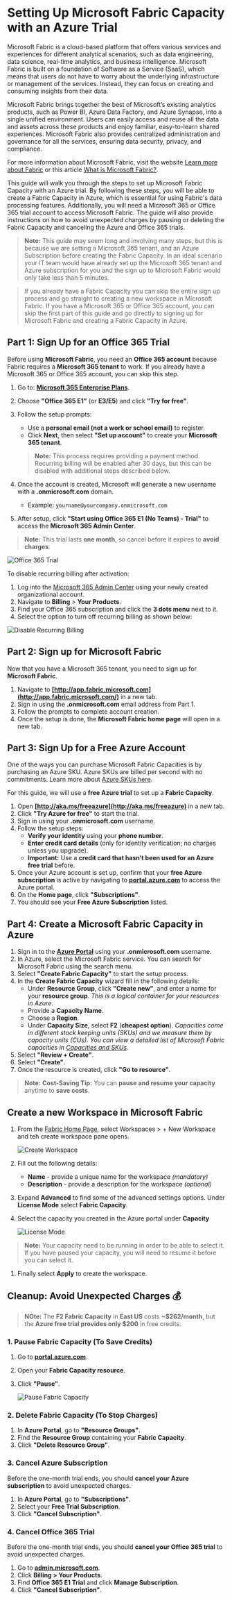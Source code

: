 # Setting Up Microsoft Fabric Capacity with an Azure Trial

Microsoft Fabric is a cloud-based platform that offers various services and experiences for different analytical scenarios, such as data engineering, data science, real-time analytics, and business intelligence. Microsoft Fabric is built on a foundation of Software as a Service (SaaS), which means that users do not have to worry about the underlying infrastructure or management of the services. Instead, they can focus on creating and consuming insights from their data.

Microsoft Fabric brings together the best of Microsoft’s existing analytics products, such as Power BI, Azure Data Factory, and Azure Synapse, into a single unified environment. Users can easily access and reuse all the data and assets across these products and enjoy familiar, easy-to-learn shared experiences. Microsoft Fabric also provides centralized administration and governance for all the services, ensuring data security, privacy, and compliance.

For more information about Microsoft Fabric, visit the website [Learn more about Fabric](https://www.microsoft.com/en-us/microsoft-fabric/?WT.mc_id=academic-105654-visrid) or this article [What is Microsoft Fabric?](https://learn.microsoft.com/en-us/fabric/get-started/microsoft-fabric-overview?WT.mc_id=academic-105654-visrid).

This guide will walk you through the steps to set up Microsoft Fabric Capacity with an Azure trial. By following these steps, you will be able to create a Fabric Capacity in Azure, which is essential for using Fabric's data processing features. Additionally, you will need a Microsoft 365 or Office 365 trial account to access Microsoft Fabric. The guide will also provide instructions on how to avoid unexpected charges by pausing or deleting the Fabric Capacity and canceling the Azure and Office 365 trials.

>**Note:** This guide may seem long and involving many steps, but this is because we are setting a Microsoft 365 tenant, and an Azure Subscription before creating the Fabric Capacity. In an ideal scenario your IT team would have already set up the Microsoft 365 tenant and Azure subscription for you and the  sign up to Microsoft Fabric would only take less than 5 minutes.

>If you already have a Fabric Capacity you can skip the entire sign up process and go straight to creating a new workspace in Microsoft Fabric. If you have a Microsoft 365 or Office 365 account, you can skip the first part of this guide and go directly to signing up for Microsoft Fabric and creating a Fabric Capacity in Azure.

## **Part 1: Sign Up for an Office 365 Trial**  

Before using **Microsoft Fabric**, you need an **Office 365 account** because Fabric requires a **Microsoft 365 tenant** to work.  If you already have a Microsoft 365 or Office 365 account, you can skip this step.

1. Go to: **[Microsoft 365 Enterprise Plans](https://www.microsoft.com/en-us/microsoft-365/enterprise/office365-plans-and-pricing)**.  
1. Choose **"Office 365 E1"** (or **E3/E5**) and click **"Try for free"**.  
1. Follow the setup prompts:  
   - Use a **personal email (not a work or school email)** to register.  
   - Click **Next**, then select **"Set up account"** to create your **Microsoft 365 tenant**.  

    >**Note:** This process requires providing a payment method. Recurring billing will be enabled after 30 days, but this can be disabled with additional steps described below.
1. Once the account is created, Microsoft will generate a new username with a **.onmicrosoft.com** domain.  
   - Example: `yourname@yourcompany.onmicrosoft.com`  
1. After setup, click **"Start using Office 365 E1 (No Teams) - Trial"** to access the **Microsoft 365 Admin Center**.  

>**Note:**  This trial lasts **one month**, so cancel before it expires to **avoid charges**.  

![Office 365 Trial](/Images/paymentmethod-1024x709.png)

To disable recurring billing after activation:

1. Log into the [Microsoft 365 Admin Center](https://admin.microsoft.com) using your newly created organizational account.
2. Navigate to **Billing** > **Your Products**.
3. Find your Office 365 subscription and click the **3 dots menu** next to it.
4. Select the option to turn off recurring billing as shown below:


![Disable Recurring Billing](/Images/disablerecurring-1024x604.png)

## **Part 2: Sign up for Microsoft Fabric**  

Now that you have a Microsoft 365 tenant, you need to sign up for **Microsoft Fabric**.

1. Navigate to **[http://app.fabric.microsoft.com](http://app.fabric.microsoft.com/)** in a new tab.  
1. Sign in using the **.onmicrosoft.com** email address from Part 1.  
1. Follow the prompts to complete account creation.  
1. Once the setup is done, the **Microsoft Fabric home page** will open in a new tab.  

## **Part 3: Sign Up for a Free Azure Account**  

One of the ways you can purchase Microsoft Fabric Capacities is by purchasing an Azure SKU. Azure SKUs are billed per second with no commitments. Learn more about [Azure SKUs here](https://learn.microsoft.com/en-us/fabric/enterprise/buy-subscription).

For this guide, we will use a **free Azure trial** to set up a **Fabric Capacity**.

1. Open **[http://aka.ms/freeazure](http://aka.ms/freeazure)** in a new tab.  
1. Click **"Try Azure for free"** to start the trial.  
1. Sign in using your **.onmicrosoft.com** username.  
1. Follow the setup steps:  
   - **Verify your identity** using your **phone number**.  
   - **Enter credit card details** (only for identity verification; no charges unless you upgrade).  
   - **Important:** Use a **credit card that hasn’t been used for an Azure free trial** before.  
1. Once your Azure account is set up, confirm that your **free Azure subscription** is active by navigating to **[portal.azure.com](https://portal.azure.com/)** to access the Azure portal.  
1. On the **Home page**, click **"Subscriptions"**.  
1. You should see your **Free Azure Subscription** listed.  

## **Part 4: Create a Microsoft Fabric Capacity in Azure**  

1. Sign in to the **[Azure Portal](https://portal.azure.com/)** using your **.onmicrosoft.com** username.
1. In Azure, select the Microsoft Fabric service. You can search for Microsoft Fabric using the search menu.
1. Select **"Create Fabric Capacity"** to start the setup process.
1. In the **Create Fabric Capacity** wizard fill in the following details:
   - Under **Resource Group**, click **"Create new"**, and enter a name for your **resource group**.  *This is a logical container for your resources in Azure*.
   - Provide a **Capacity Name**.  
   - Choose a **Region**.  
   - Under **Capacity Size**, select **F2** (**cheapest option**).  *Capacities come in different stock keeping units (SKUs) and we measure them by capacity units (CUs). You can view a detailed list of Microsoft Fabric capacities in [Capacities and SKUs](https://learn.microsoft.com/en-us/fabric/enterprise/licenses#capacity).*
1. Select **"Review + Create"**.  
1. Select **"Create"**.  
1. Once the resource is created, click **"Go to resource"**.  

>**Note:** **Cost-Saving Tip:**  You can **pause and resume your capacity** anytime to **save costs**.  

## Create a new Workspace in Microsoft Fabric

1. From the [Fabric Home Page](http://app.fabric.microsoft.com/), select Workspaces > + New Workspace and teh create workspace pane opens.

    ![Create Workspace](/Images/fabric-new-workspaces.png)

1. Fill out the following details:
    - **Name** - provide a unique name for the workspace *(mandatory)*
    - **Description** - provide a description for the workspace *(optional)*

1. Expand **Advanced** to find some of the advanced settings options. Under **License Mode** select **Fabric Capacity**.
1. Select the capacity you created  in the Azure portal under **Capacity**

    ![License Mode](/Images/fabric-license-mode.png)

>**Note:** Your capacity need to be running in order to be able to select it. If you have paused your capacity, you will need to resume it before you can select it.

1. Finally select **Apply** to create the workspace.

## **Cleanup: Avoid Unexpected Charges** 💰  

>**NOte:** The **F2 Fabric Capacity** in **East US** costs **~$262/month**, but the **Azure free trial provides only $200** in free credits.

### **1. Pause Fabric Capacity (To Save Credits)**  

1. Go to **[portal.azure.com](https://portal.azure.com/)**.  
2. Open your **Fabric Capacity resource**.  
3. Click **"Pause"**.  

    ![Pause Fabric Capacity](/Images/pause-fabric-capacity.png)

### **2. Delete Fabric Capacity (To Stop Charges)**  

1. In **Azure Portal**, go to **"Resource Groups"**.  
2. Find the **Resource Group** containing your **Fabric Capacity**.  
3. Click **"Delete Resource Group"**.  

### **3. Cancel Azure Subscription**

Before the one-month trial ends, you should **cancel your Azure subscription** to avoid unexpected charges.

1. In **Azure Portal**, go to **"Subscriptions"**.  
2. Select your **Free Trial Subscription**.  
3. Click **"Cancel Subscription"**.  

### **4. Cancel Office 365 Trial**  

Before the one-month trial ends, you should **cancel your Office 365 trial** to avoid unexpected charges.

1. Go to **[admin.microsoft.com](https://admin.microsoft.com/)**.  
2. Click **Billing > Your Products**.  
3. Find **Office 365 E1 Trial** and click **Manage Subscription**.  
4. Click **"Cancel Subscription"**.
